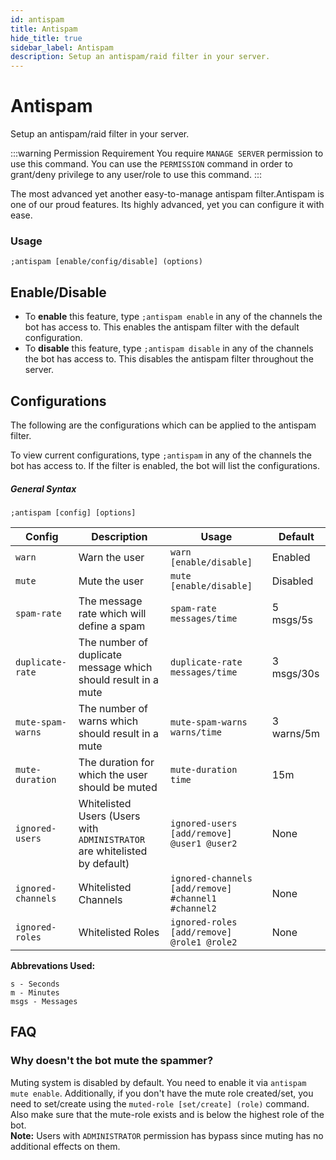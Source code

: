 ```yaml
---
id: antispam
title: Antispam
hide_title: true
sidebar_label: Antispam
description: Setup an antispam/raid filter in your server.
---
```


# Antispam
Setup an antispam/raid filter in your server.

:::warning Permission Requirement
You require `MANAGE SERVER` permission to use this command. You can use the `PERMISSION` command in order to grant/deny privilege to any user/role to use this command.
:::

The most advanced yet another easy-to-manage antispam filter.Antispam is one of our proud features. Its highly advanced, yet you can configure it with ease.

### Usage
```
;antispam [enable/config/disable] (options)
```
## Enable/Disable


 - To __enable__ this feature, type `;antispam enable` in any of the channels the bot has access to. This enables the antispam filter with the default configuration.
 - To __disable__ this feature, type `;antispam disable` in any of the channels the bot has access to. This disables the antispam filter throughout the server.

## Configurations
The following are the configurations which can be applied to the antispam filter.

To view current configurations, type `;antispam` in any of the channels the bot has access to. If the filter is enabled, the bot will list the configurations.
##### General Syntax
```
;antispam [config] [options]
```
 
| Config | Description | Usage | Default |
|--------|-------------|-------|---------|
|`warn`| Warn the user | `warn [enable/disable]` | Enabled|
|`mute`| Mute the user | `mute [enable/disable]` | Disabled|
|`spam-rate`| The message rate which will define a spam | `spam-rate messages/time` | 5 msgs/5s|
|`duplicate-rate`| The number of duplicate message which should result in a mute | `duplicate-rate messages/time` | 3 msgs/30s|
|`mute-spam-warns`| The number of warns which should result in a mute | `mute-spam-warns warns/time` | 3 warns/5m|
|`mute-duration`| The duration for which the user should be muted | `mute-duration time` | 15m |
|`ignored-users`| Whitelisted Users (Users with `ADMINISTRATOR` are whitelisted by default) | `ignored-users [add/remove] @user1 @user2` | None |
|`ignored-channels`| Whitelisted Channels | `ignored-channels [add/remove] #channel1 #channel2` | None |
|`ignored-roles`| Whitelisted Roles | `ignored-roles [add/remove] @role1 @role2` | None |

__Abbrevations Used:__
```
s - Seconds
m - Minutes
msgs - Messages
```


## FAQ
### Why doesn't the bot mute the spammer?
Muting system is disabled by default. You need to enable it via `antispam mute enable`. Additionally, if you don't have the mute role created/set, you need to set/create using the `muted-role [set/create] (role)` command. Also make sure that the mute-role exists and is below the highest role of the bot.<br>
**Note:** Users with `ADMINISTRATOR` permission has bypass since muting has no additional effects on them.
